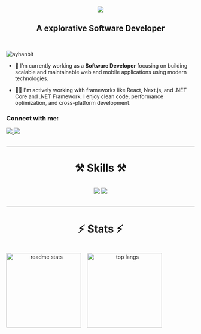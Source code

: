 
<h1 align="center">
    <img src="https://readme-typing-svg.herokuapp.com/?font=Righteous&size=35&center=true&vCenter=true&width=500&height=70&duration=4000&lines=Hi+There!+👋;+I'm+Ayhan+Bulut!;" />
</h1>

<h2 align="center">A explorative Software Developer</h2>

<br/>

<p>
  <img src="https://komarev.com/ghpvc/?username=ayhanblt&label=Profile%20views&color=0e75b6&style=flat" alt="ayhanblt" />
</p>

- 🔭 I’m currently working as a **Software Developer** focusing on building scalable and maintainable web and mobile applications using modern technologies.

- 👨‍💻 I'm actively working with frameworks like React, Next.js, and .NET Core and .NET Framework. I enjoy clean code, performance optimization, and cross-platform development.

<h3>Connect with me:</h3>

<div> 
  <a href="mailto:ayhanbulut91@gmail.com">
    <img src="https://img.shields.io/badge/Gmail-D93025?style=for-the-badge&logo=gmail&logoColor=white" />
  </a>
  <a href="https://www.linkedin.com/in/ayhanblt/" target="_blank">
    <img src="https://img.shields.io/badge/Linkedin-0A66C2?style=for-the-badge&logo=linkedin&logoColor=white" />
  </a>
</div>

<br/>
<hr/>

<h1 align="center">⚒️ Skills ⚒️</h1>
<br/>

<div align="center">
    <img src="https://skillicons.dev/icons?i=react,next,typescript,vue,nuxt,tailwind,dotnet" />
    <img src="https://skillicons.dev/icons?i=html,css,javascript,nodejs,git,github,vscode" />
</div>

<br/>
<hr/>

<h1 align="center">⚡ Stats ⚡</h1>
<br/>

<div align="center" style="display: flex; gap: 16px;">
  <img height="200" src="https://github-readme-stats.vercel.app/api?username=ayhanblt&count_private=true&show_icons=true&theme=react&rank_icon=github&border_radius=10" alt="readme stats" />
  <img height="200" src="https://github-readme-stats.vercel.app/api/top-langs/?username=ayhanblt&hide=HTML&langs_count=8&layout=compact&theme=react&border_radius=10" alt="top langs" />
</div>


